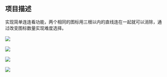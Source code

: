 ## 项目描述
实现简单连连看功能，两个相同的图标用三根以内的直线连在一起就可以消除，通过改变图标数量实现难度选择。<br><br>
![](https://github.com/cglibin/picture/blob/master/lian/lian_2.PNG)<br><br>
![](https://github.com/cglibin/picture/blob/master/lian/lian_2.PNG)<br><br>
![](https://github.com/cglibin/picture/blob/master/lian/lian_2.PNG)<br><br>
![](hhttps://github.com/cglibin/picture/blob/master/lian/lian_2.PNG)
